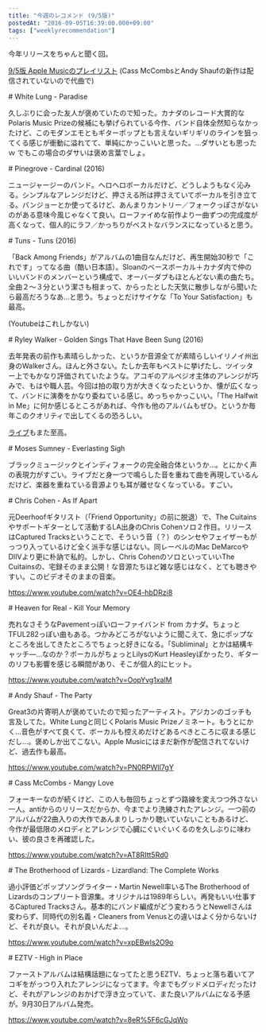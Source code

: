 ```yaml
---
title: "今週のレコメンド (9/5版)"
postedAt: "2016-09-05T16:39:00.000+09:00"
tags: ["weeklyrecommendation"]
---
```


今年リリースをちゃんと聞く回。

[9/5版 Apple Musicのプレイリスト](https://itunes.apple.com/jp/playlist/jin-zhounorekomendo-9-5ban/idpl.60eae2d6ef914ef49186e964228ed72e) (Cass McCombsとAndy Shaufの新作は配信されていないので代曲で)

  
\# White Lung - Paradise

久しぶりに会った友人が褒めていたので知った。カナダのレコード大賞的なPolaris Music Prizeの候補にも挙げられている今作、バンド自体全然知らなかったけど、このモダンエモともギターポップとも言えないギリギリのラインを狙ってくる感じが衝動に溢れてて、単純にかっこいいと思った。…ダサいとも思ったｗ でもこの場合のダサいは褒め言葉でしょ。  

  
\# Pinegrove - Cardinal (2016)

ニュージャージーのバンド。ヘロヘロボーカルだけど、どうしようもなく沁みる。シンプルなアレンジだけど、押さえる所は押さえていてボーカルを引き立てる。バンジョーとか使ってるけど、あんまりカントリー／フォークっぽさがないのがある意味今風じゃなくて良い。ローファイめな前作より一曲ずつの完成度が高くなって、個人的にラフ／かっちりがベストなバランスになっていると思う。

  
\# Tuns - Tuns (2016)

「Back Among Friends」がアルバムの1曲目なんだけど、再生開始30秒で「これです」ってなる曲（酷い日本語）。Sloanのベースボーカル＋カナダ内で仲のいいバンドのメンバーという構成で、オーバーダブもほとんどない素の曲たち。全曲２～３分という潔さも相まって、からったとした天気に散歩しながら聞いたら最高だろうなあ…と思う。ちょっとだけサイケな「To Your Satisfaction」も最高。

(Youtubeはこれしかない)

  
\# Ryley Walker - Golden Sings That Have Been Sung (2016)

去年発表の前作も素晴らしかった、というか音源全てが素晴らしいイリノイ州出身のWalkerさん。ほんと外さない。たしか去年もベストに挙げたし、ツイッター上でもかなり評価されていたような。アコギのアルペジオ主体のアレンジが巧みで、もはや職人芸。今回は拍の取り方が大きくなったというか、懐が広くなって、バンドに演奏をかなり委ねている感じ。めっちゃかっこいい。「The Halfwit in Me」に何か感じるところがあれば、今作も他のアルバムもぜひ。というか毎年このクオリティで出してくるの恐ろしい。

[ライブ](https://www.youtube.com/watch?v=lSbRIS0QE4U)もまた至高。

  
\# Moses Sumney - Everlasting Sigh

ブラックミュージックとインディフォークの完全融合体というか…。とにかく声の表現力がすごい。ライブだと身一つで鳴らした音を重ねて曲を再現しているんだけど、楽器を重ねている音源よりも耳が離せなくなっている。すごい。

  
\# Chris Cohen - As If Apart

元Deerhoofギタリスト（「Friend Opportunity」の前に脱退）で、The Cuitainsやサポートギターとして活動するLA出身のChris Cohenソロ２作目。リリースはCaptured Tracksということで、そういう音（？）のシンセやフェイザーもがっつり入っているけど全く派手な感じはない。同レーベルのMac DeMarcoやDIIVより更に朴訥で私的。しかし、Chris CohenのソロといっていいThe Cuitainsの、宅録そのまま公開！な音源たちほど雑な感じはなく、とても聴きやすい。このビデオそのままの音楽。

<https://www.youtube.com/watch?v=OE4-hbDRzi8>

[](https://www.youtube.com/watch?v=OE4-hbDRzi8)  

\# Heaven for Real - Kill Your Memory

売れなさそうなPavementっぽいローファイバンド from カナダ。ちょっとTFUL282っぽい曲もある。つかみどころがないように聞こえて、急にポップなところを出してきたところでちょっと好きになる。「Subliminal」とかは結構キャッチ―…なのか？ボーカルがちょっとLilysのKurt Heasleyぽかったり、ギターのリフも影響を感じる瞬間があり、そこが個人的にヒット。

<https://www.youtube.com/watch?v=OopYvg1xalM>

[](https://www.youtube.com/watch?v=OopYvg1xalM)  

\# Andy Shauf - The Party

Great3の片寄明人が褒めていたので知ったアーティスト。アジカンのゴッチも言及してた。White Lungと同じくPolaris Music Prizeノミネート。もうとにかく…音色がすべて良くて、ボーカルも控えめだけどあるべきところに収まる感じだし…。褒めしか出てこない。Apple Musicにはまだ新作が配信されてないけど、過去作も最高。

<https://www.youtube.com/watch?v=PN0RPWII7gY>  

  
\# Cass McCombs - Mangy Love

フォーキーなのが続くけど、この人も毎回ちょっとずつ路線を変えつつ外さない一人。antiからのリリースだからか、今までより洗練されたアレンジ。一つ前のアルバムが22曲入りの大作であんまりしっかり聴いていないこともあるけど、今作が最低限のメロディとアレンジで心臓にぐいぐいくるのを久しぶりに味わい、彼の良さを再確認した。

<https://www.youtube.com/watch?v=AT8RItt5Rd0>

  
\# The Brotherhood of Lizards - Lizardland: The Complete Works

過小評価どポップソングライター・Martin Newell率いるThe Brotherhood of Lizardsのコンプリート音源集。オリジナルは1989年らしい。再発もいい仕事するCaptured Tracksさん。基本的にバンド編成がどう変わろうとNewellさんは変わらず、同時代の別名義・Cleaners from Venusとの違いはよく分からないけど、それが良い。それが良いんだよ…。

<https://www.youtube.com/watch?v=xpEBwIs2O9o>

  
\# EZTV - High in Place

ファーストアルバムは結構話題になってたと思うEZTV、ちょっと落ち着いてアコギをがっつり入れたアレンジになってます。今までもグッドメロディだったけど、それがアレンジのおかげで浮き立っていて、また良いアルバムになる予感が。9月30日アルバム発売。

<https://www.youtube.com/watch?v=8eR%5F6cGJqWo>